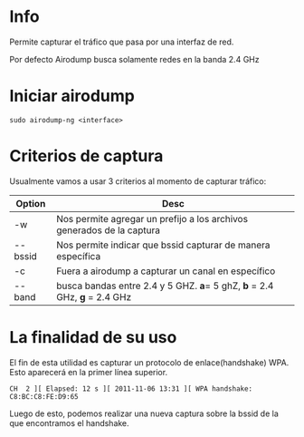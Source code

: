 # Info

Permite capturar el tráfico que pasa por una interfaz de red.

Por defecto Airodump busca solamente redes en la banda 2.4 GHz 
# Iniciar airodump

    sudo airodump-ng <interface>

# Criterios de captura

Usualmente vamos a usar 3 criterios al momento de capturar tráfico:

| Option | Desc |
|------|-------|
| -w | Nos permite agregar un prefijo a los archivos generados de la captura |
|--bssid | Nos permite indicar que bssid capturar de manera específica |
| -c | Fuera a airodump a capturar un canal en específico |
| --band | busca bandas entre 2.4 y 5 GHZ.  **a**= 5 ghZ, **b** = 2.4 GHz, **g** = 2.4 GHz|


# La finalidad de su uso

El fin de esta utilidad es capturar un protocolo de enlace(handshake) WPA. Esto aparecerá en la primer línea superior.

    CH  2 ][ Elapsed: 12 s ][ 2011-11-06 13:31 ][ WPA handshake: C8:BC:C8:FE:D9:65

Luego de esto, podemos realizar una nueva captura sobre la bssid de la que encontramos el handshake.
